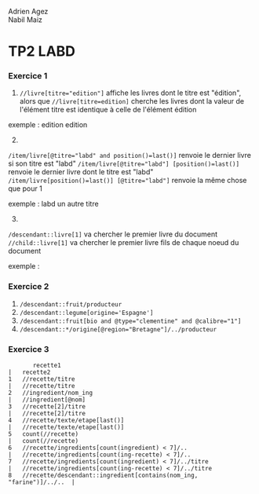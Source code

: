 Adrien Agez <br/>
Nabil Maiz

# TP2 LABD

### Exercice 1

1) `//livre[titre="edition"]` affiche les livres dont le titre est "édition", alors que `//livre[titre=edition]` cherche les livres dont la valeur de l'élément titre est identique à celle de l'élément édition

exemple : 
    <livre>
        <titre>edition</titre>
        <edition>edition</edition>
    </livre>
    
    
2)
`/item/livre[@titre="labd" and position()=last()]` renvoie le dernier livre si son titre est "labd"
`/item/livre[@titre="labd"] [position()=last()]` renvoie le dernier livre dont le titre est "labd"
`/item/livre[position()=last()] [@titre="labd"]` renvoie la même chose que pour 1

exemple :
    <item>
        <livre>
            <titre>labd</titre>
        </livre>
        <livre>
            <titre>un autre titre</titre>
        </livre>
    </item>

3)

`/descendant::livre[1]` va chercher le premier livre du document
`//child::livre[1]` va chercher le premier livre fils de chaque noeud du document

exemple :
    <item>
        <livre/>
    </item>
    <item>
        <livre/>
    </item>


### Exercice 2

1. `/descendant::fruit/producteur`
2. `/descendant::legume[origine='Espagne']`
3. `/descendant::fruit[bio and @type="clementine" and @calibre="1"]`
4. `/descendant::*/origine[@region="Bretagne"]/../producteur`


### Exercice 3


           recette1                                                          |   recette2
    1   //recette/titre                                                      |   //recette/titre
    2   //ingredient/nom_ing                                                 |   //ingredient[@nom]
    3   //recette[2]/titre                                                   |   //recette[2]/titre
    4   //recette/texte/etape[last()]                                        |   //recette/texte/etape[last()]
    5   count(//recette)                                                     |   count(//recette)
    6   //recette/ingredients[count(ingredient) < 7]/..                      |   //recette/ingredients[count(ing-recette) < 7]/..
    7   //recette/ingredients[count(ingredient) < 7]/../titre                |   //recette/ingredients[count(ing-recette) < 7]/../titre
    8   //recette/descendant::ingredient[contains(nom_ing, "farine")]/../..  |
    
    
    
    
    
    
    